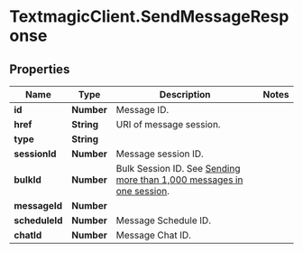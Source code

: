 # TextmagicClient.SendMessageResponse

## Properties
Name | Type | Description | Notes
------------ | ------------- | ------------- | -------------
**id** | **Number** | Message ID. | 
**href** | **String** | URI of message session. | 
**type** | **String** |  | 
**sessionId** | **Number** | Message session ID. | 
**bulkId** | **Number** | Bulk Session ID. See [Sending more than 1,000 messages in one session](http://docs.textmagictesting.com/#section/Tutorials/Sending-more-than-1000-messages-in-one-session). | 
**messageId** | **Number** |  | 
**scheduleId** | **Number** | Message Schedule ID. | 
**chatId** | **Number** | Message Chat ID. | 


